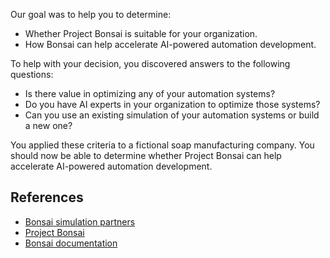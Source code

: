 Our goal was to help you to determine:

- Whether Project Bonsai is suitable for your organization.
- How Bonsai can help accelerate AI-powered automation development.

To help with your decision, you discovered answers to the following questions:

- Is there value in optimizing any of your automation systems?
- Do you have AI experts in your organization to optimize those systems?
- Can you use an existing simulation of your automation systems or build a new one?

You applied these criteria to a fictional soap manufacturing company. You should now be able to determine whether Project Bonsai can help accelerate AI-powered automation development. 

## References

- [Bonsai simulation partners](/autonomous-systems/bonsai-connectors/overview/simulation-partners)
- [Project Bonsai](https://azure.microsoft.com/services/project-bonsai/)
- [Bonsai documentation](/bonsai/?azure-portal=true)
